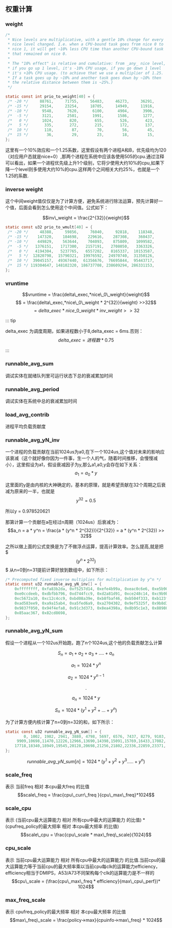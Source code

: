 ## 权重计算

### weight

```c
/*
 * Nice levels are multiplicative, with a gentle 10% change for every
 * nice level changed. I.e. when a CPU-bound task goes from nice 0 to
 * nice 1, it will get ~10% less CPU time than another CPU-bound task
 * that remained on nice 0.
 *
 * The "10% effect" is relative and cumulative: from _any_ nice level,
 * if you go up 1 level, it's -10% CPU usage, if you go down 1 level
 * it's +10% CPU usage. (to achieve that we use a multiplier of 1.25.
 * If a task goes up by ~10% and another task goes down by ~10% then
 * the relative distance between them is ~25%.)
 */

static const int prio_to_weight[40] = {
 /* -20 */     88761,     71755,     56483,     46273,     36291,
 /* -15 */     29154,     23254,     18705,     14949,     11916,
 /* -10 */      9548,      7620,      6100,      4904,      3906,
 /*  -5 */      3121,      2501,      1991,      1586,      1277,
 /*   0 */      1024,       820,       655,       526,       423,
 /*   5 */       335,       272,       215,       172,       137,
 /*  10 */       110,        87,        70,        56,        45,
 /*  15 */        36,        29,        23,        18,        15,
};

```
这里有一个10%效应和一个1.25系数，这里假设有两个进程A和B，优先级均为120（对应用户态就是nice=0）,那两个进程在系统中应该各使用505的cpu.通过注释可以看出，如果一个进程优先级上升1个级别，它将少使用大约10%的cpu,如果下降一个level则多使用大约10%的cpu.这样两个之间相关大约25%，也就是一个1.25的系数.

### inverse weight
这个中间weight值仅仅是为了计算方便，避免系统进行除法运算，预先计算好一个值，后面会看到怎么使用这个中间值。公式如下：

$$inv\_weight = \frac{2^{32}}{weight}$$

```c
static const u32 prio_to_wmult[40] = {
 /* -20 */     48388,     59856,     76040,     92818,    118348,
 /* -15 */    147320,    184698,    229616,    287308,    360437,
 /* -10 */    449829,    563644,    704093,    875809,   1099582,
 /*  -5 */   1376151,   1717300,   2157191,   2708050,   3363326,
 /*   0 */   4194304,   5237765,   6557202,   8165337,  10153587,
 /*   5 */  12820798,  15790321,  19976592,  24970740,  31350126,
 /*  10 */  39045157,  49367440,  61356676,  76695844,  95443717,
 /*  15 */ 119304647, 148102320, 186737708, 238609294, 286331153,
};

```
### vruntime


$$vruntime = \frac{delta\_exec,*nice\_0\_weight}{weight}$$
$$ = \frac{delta\_exec,*nice\_0\_weight * 2^{32}}{weight} >>32$$
$$ = delta\_exec*nice\_0\_weight * inv\_weight >> 32$$

::: tip

 delta_exec 为调度周期，如果进程数小于8,delta_exec = 6ms.否则：
 $$delta\_exec = 进程数 * 0.75$$

:::

### runnable_avg_sum
调试实体在就绪队列里可运行状态下总的衰减累加时间

### runnable_avg_period
调试实体在系统中总的衰减累加时间

### load_avg_contrib
进程平均负载贡献度


### runnable_avg_yN_inv

一个进程的负载贡献在当前1024us为a0,在下一个1024us,这个值对未来的影响应该衰减（这个就好像你因为一件事，生一个人的气，随着时间推移，会慢慢减小），这里假设为a1，假设衰减因子为y,那么a1,a0,y会存在如下关系：
$$a_1=a_0*y$$

这里面的y是由内核的大神确定的，基本的原理，就是希望贡献在32个周期之后衰减为原来的一半，也就是
$$y^{32} = 0.5$$

所以y = 0.978520621

那第计算一个贡献在a在经过n周期（1024us）后衰减为：
$$a_n = a * y^n = \frac{a * (y^n * 2^{32})}{2^{32}} = a * (y^n * 2^{32}) >> 32$$

之所以做上面的公式变换是为了不做浮点运算，提高计算效率。怎么提高,就是把
$$$(y^n * 2^{32})$$$
从n=0到n=31提前计算好放到数组中，如下所示：

```c
/* Precomputed fixed inverse multiplies for multiplication by y^n */
static const u32 runnable_avg_yN_inv[] = {
	0xffffffff, 0xfa83b2da, 0xf5257d14, 0xefe4b99a, 0xeac0c6e6, 0xe5b906e6,
	0xe0ccdeeb, 0xdbfbb796, 0xd744fcc9, 0xd2a81d91, 0xce248c14, 0xc9b9bd85,
	0xc5672a10, 0xc12c4cc9, 0xbd08a39e, 0xb8fbaf46, 0xb504f333, 0xb123f581,
	0xad583ee9, 0xa9a15ab4, 0xa5fed6a9, 0xa2704302, 0x9ef5325f, 0x9b8d39b9,
	0x9837f050, 0x94f4efa8, 0x91c3d373, 0x8ea4398a, 0x8b95c1e3, 0x88980e80,
	0x85aac367, 0x82cd8698,
};

```

### runnable_avg_yN_sum

假设一个进程从一个102us开始跑，跑了n个1024us,这个他的负载贡献怎么计算

$$S_n = a_1 + a_2 + a_3 +  .... +a_n$$

$$a_1 = 1024 * y^n$$

$$a_2 = 1024 * y^{n - 1}$$

$$.$$

$$a_n = 1024 * y$$

$$S_n = 1024*(y^1 + y^2 + . . . + y^n)$$

为了计算方便内核计算了n=0到n=32的和，如下所示：
```c
static const u32 runnable_avg_yN_sum[] = {
	    0, 1002, 1982, 2941, 3880, 4798, 5697, 6576, 7437, 8279, 9103,
	 9909,10698,11470,12226,12966,13690,14398,15091,15769,16433,17082,
	17718,18340,18949,19545,20128,20698,21256,21802,22336,22859,23371,
};

```
$$
runnable\_avg\_yN\_sum[n] = 1024*(y^1+y^2+y^3.....+y^n)
$$


### scale_freq
表示 当前freq 相对 本cpu最大freq 的比值
$$scale\_freq = \frac{cpu\_curr\_freq }{cpu\_max\_freq}*1024$$

### scale_cpu
表示 (当前cpu最大运算能力 相对 所有cpu中最大的运算能力 的比值) * (cpufreq_policy的最大频率 相对 本cpu最大频率 的比值)
$$scale\_cpu = \frac{cpu\_scale * max\_freq\_scale}{1024}$$

### cpu_scale
表示 当前cpu最大运算能力 相对 所有cpu中最大的运算能力 的比值.当前cpu的最大运算能力等于当前cpu的最大频率乘以当前cpu每clk的运算能力efficiency，efficiency相当于DMIPS，A53/A73不同架构每个clk的运算能力是不一样的
$$cpu\_scale = (\frac{cpu\_max\_freq * efficiency}{max\_cpu\_perf})* 1024$$

### max_freq_scale
表示 cpufreq_policy的最大频率 相对 本cpu最大频率 的比值
$$max\_freq\_scale = \frac{policy->max}{cpuinfo->max\_freq} * 1024$$
